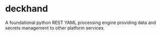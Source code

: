 # deckhand
A foundational python REST YAML processing engine providing data and secrets management to other platform services.
